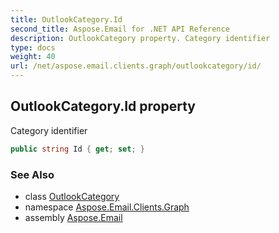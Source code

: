 ```yaml
---
title: OutlookCategory.Id
second_title: Aspose.Email for .NET API Reference
description: OutlookCategory property. Category identifier
type: docs
weight: 40
url: /net/aspose.email.clients.graph/outlookcategory/id/
---
```

## OutlookCategory.Id property

Category identifier

```csharp
public string Id { get; set; }
```

### See Also

* class [OutlookCategory](../)
* namespace [Aspose.Email.Clients.Graph](../../outlookcategory/)
* assembly [Aspose.Email](../../../)


